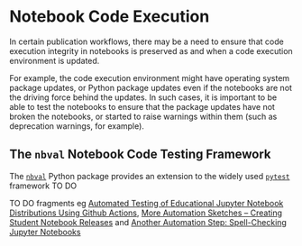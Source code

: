 # Notebook Code Execution

In certain publication workflows, there may be a need to ensure that code execution integrity in notebooks is preserved as and when a code execution environment is updated.

For example, the code execution environment might have operating system package updates, or Python package updates even if the notebooks are not the driving force behind the updates. In such cases, it is important to be able to test the notebooks to ensure that the package updates have not broken the notebooks, or started to raise warnings within them (such as deprecation warnings, for example).

## The `nbval` Notebook Code Testing Framework

The [`nbval`](https://nbval.readthedocs.io/en/latest/) Python package provides an extension to the widely used [`pytest`](https://docs.pytest.org/) framework TO DO

TO DO fragments eg [Automated Testing of Educational Jupyter Notebook Distributions Using Github Actions](https://blog.ouseful.info/2021/10/26/automated-testing-of-jupyter-notebooks/),  [More Automation Sketches – Creating Student Notebook Releases](https://blog.ouseful.info/2021/10/27/more-automation-sketches-creating-student-notebook-releases/) and [Another Automation Step: Spell-Checking Jupyter Notebooks](https://blog.ouseful.info/2021/10/28/another-automation-step-spell-checking-jupyter-notebooks/)